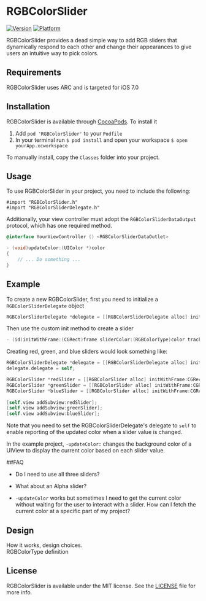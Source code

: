 # RGBColorSlider

[![Version](http://cocoapod-badges.herokuapp.com/v/RGBColorSlider/badge.png)](http://cocoadocs.org/docsets/RGBColorSlider)
[![Platform](http://cocoapod-badges.herokuapp.com/p/RGBColorSlider/badge.png)](http://cocoadocs.org/docsets/RGBColorSlider)  

RGBColorSlider provides a dead simple way to add RGB sliders that dynamically respond to each other and change their appearances to give users an intuitive way to pick colors.


## Requirements
RGBColorSlider uses ARC and is targeted for iOS 7.0

## Installation

RGBColorSlider is available through [CocoaPods](http://cocoapods.org). To install it  

1. Add `pod 'RGBColorSlider'` to your `Podfile`
2. In your terminal run `$ pod install` and open your workspace `$ open yourApp.xcworkspace`

To manually install, copy the `Classes` folder into your project.

## Usage

To use RGBColorSlider in your project, you need to include the following:

    #import "RGBColorSlider.h"
    #import "RGBColorSliderDelegate.h"

Additionally, your view controller must adopt the `RGBColorSliderDataOutput` protocol, which has one required method.

```objective-c
@interface YourViewController () <RGBColorSliderDataOutlet>
```
```objective-c
- (void)updateColor:(UIColor *)color
{
	// ... Do something ...
}
```

## Example

To create a new RGBColorSlider, first you need to initialize a `RGBColorSliderDelegate` object  
```objective-c
RGBColorSliderDelegate *delegate = [[RGBColorSliderDelegate alloc] init];
```

Then use the custom init method to create a slider  
```objective-c
- (id)initWithFrame:(CGRect)frame sliderColor:(RGBColorType)color trackHeight:(float)height delegate:(id<RGBColorSliderDelegate>)delegate
```

Creating red, green, and blue sliders would look something like:  
```objective-c
RGBColorSliderDelegate *delegate = [[RGBColorSliderDelegate alloc] init];
delegate.delegate = self;  

RGBColorSlider *redSlider = [[RGBColorSlider alloc] initWithFrame:CGRectMake(20, 140, 280, 44) sliderColor:RGBColorTypeRed trackHeight:6 delegate:delegate];
RGBColorSlider *greenSlider = [[RGBColorSlider alloc] initWithFrame:CGRectMake(20, 188, 280, 44) sliderColor:RGBColorTypeGreen trackHeight:6 delegate:delegate];
RGBColorSlider *blueSlider = [[RGBColorSlider alloc] initWithFrame:CGRectMake(20, 232, 280, 44) sliderColor:RGBColorTypeBlue trackHeight:6 delegate:delegate];  
    
[self.view addSubview:redSlider];
[self.view addSubview:greenSlider];
[self.view addSubview:blueSlider];
```
Note that you need to set the RGBColorSliderDelegate's delegate to `self` to enable reporting of the updated color when a slider value is changed.  

In the example project, `-updateColor:` changes the background color of a UIView to display the current color based on each slider value.

##FAQ

- Do I need to use all three sliders?

- What about an Alpha slider?

- `-updateColor` works but sometimes I need to get the current color without waiting for the user to interact with a slider.  How can I fetch the current color at a specific part of my project?


## Design

How it works, design choices.  
RGBColorType definition

## License

RGBColorSlider is available under the MIT license. See the [LICENSE](https://github.com/eappel/RGBColorSlider/blob/master/LICENSE) file for more info.

